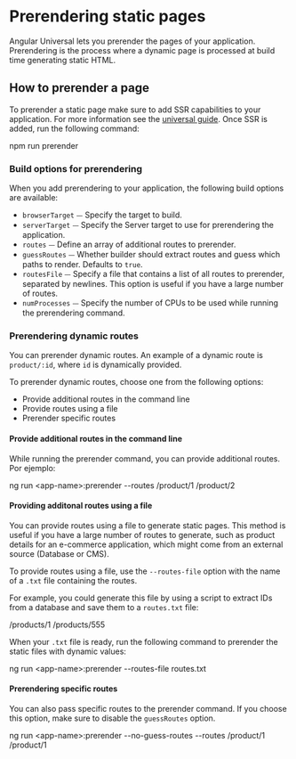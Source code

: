 # Prerendering static pages

Angular Universal lets you prerender the pages of your application. Prerendering is the process where a dynamic page is processed at build time generating static HTML.

## How to prerender a page

To prerender a static page make sure to add SSR capabilities to your application.
For more information see the [universal guide](guide/universal).
Once SSR is added, run the following command:

<code-example language="sh">
npm run prerender
</code-example>

### Build options for prerendering

When you add prerendering to your application, the following build options are available:

* `browserTarget` ⏤ Specify the target to build.
* `serverTarget` ⏤ Specify the Server target to use for prerendering the application.
* `routes` ⏤ Define an array of additional routes to prerender.
* `guessRoutes` ⏤ Whether builder should extract routes and guess which paths to render. Defaults to `true`.
* `routesFile` ⏤ Specify a file that contains a list of all routes to prerender, separated by newlines. This option is useful if you have a large number of routes.
* `numProcesses` ⏤ Specify the number of CPUs to be used while running the prerendering command.

### Prerendering dynamic routes

You can prerender dynamic routes. An example of a dynamic route is `product/:id`, where `id` is dynamically provided.

To prerender dynamic routes, choose one from the following options:
 * Provide additional routes in the command line
 * Provide routes using a file
 * Prerender specific routes 

#### Provide additional routes in the command line

While running the prerender command, you can provide additional routes. Por ejemplo:

<code-example language="sh">
ng run &lt;app-name&gt;:prerender --routes /product/1 /product/2
</code-example>


#### Providing additonal routes using a file

You can provide routes using a file to generate static pages. This method is useful if you have a large number of routes to generate, such as product details for an e-commerce application, which might come from an external source (Database or CMS).

To provide routes using a file, use the `--routes-file` option with the name of a `.txt` file containing the routes.

For example, you could generate this file by using a script to extract IDs from a database and save them to a `routes.txt` file:

<code-example language="none" header="routes.txt">
  /products/1
  /products/555
</code-example>

When your `.txt` file is ready, run the following command to prerender the static files with dynamic values:

<code-example language="sh">
ng run &lt;app-name&gt;:prerender --routes-file routes.txt
</code-example>

#### Prerendering specific routes

You can also pass specific routes to the prerender command. If you choose this option, make sure to disable the `guessRoutes` option.

<code-example language="sh">
ng run &lt;app-name&gt;:prerender --no-guess-routes --routes /product/1 /product/1 
</code-example>